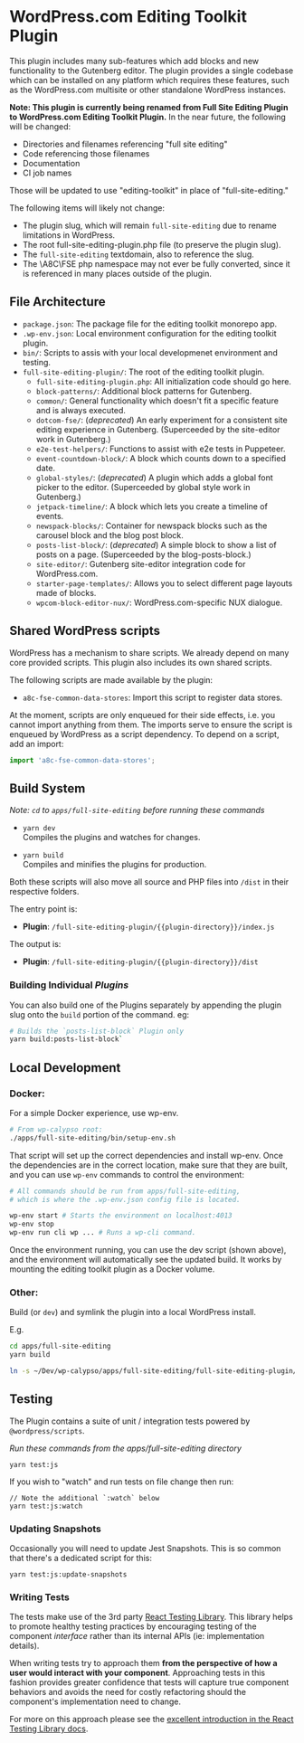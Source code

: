 # WordPress.com Editing Toolkit Plugin

This plugin includes many sub-features which add blocks and new functionality to the Gutenberg editor. The plugin provides a single codebase which can be installed on any platform which requires these features, such as the WordPress.com multisite or other standalone WordPress instances.

**Note: This plugin is currently being renamed from Full Site Editing Plugin to WordPress.com Editing Toolkit Plugin.**
In the near future, the following will be changed:

- Directories and filenames referencing "full site editing"
- Code referencing those filenames
- Documentation
- CI job names

Those will be updated to use "editing-toolkit" in place of "full-site-editing."

The following items will likely not change:

- The plugin slug, which will remain `full-site-editing` due to rename limitations in WordPress.
- The root full-site-editing-plugin.php file (to preserve the plugin slug).
- The `full-site-editing` textdomain, also to reference the slug.
- The \A8C\FSE php namespace may not ever be fully converted, since it is referenced in many places outside of the plugin.

## File Architecture

- `package.json`: The package file for the editing toolkit monorepo app.
- `.wp-env.json`: Local environment configuration for the editing toolkit plugin.
- `bin/`: Scripts to assis with your local developmenet environment and testing.
- `full-site-editing-plugin/`: The root of the editing toolkit plugin.
  - `full-site-editing-plugin.php`: All initialization code should go here.
  - `block-patterns/`: Additional block patterns for Gutenberg.
  - `common/`: General functionality which doesn't fit a specific feature and is always executed.
  - `dotcom-fse/`: (_deprecated_) An early experiment for a consistent site editing experience in Gutenberg. (Superceeded by the site-editor work in Gutenberg.)
  - `e2e-test-helpers/`: Functions to assist with e2e tests in Puppeteer.
  - `event-countdown-block/`: A block which counts down to a specified date.
  - `global-styles/`: (_deprecated_) A plugin which adds a global font picker to the editor. (Superceeded by global style work in Gutenberg.)
  - `jetpack-timeline/`: A block which lets you create a timeline of events.
  - `newspack-blocks/`: Container for newspack blocks such as the carousel block and the blog post block.
  - `posts-list-block/`: (_deprecated_) A simple block to show a list of posts on a page. (Superceeded by the blog-posts-block.)
  - `site-editor/`: Gutenberg site-editor integration code for WordPress.com.
  - `starter-page-templates/`: Allows you to select different page layouts made of blocks.
  - `wpcom-block-editor-nux/`: WordPress.com-specific NUX dialogue.

## Shared WordPress scripts

WordPress has a mechanism to share scripts. We already depend on many core provided scripts. This plugin also includes its own shared scripts.

The following scripts are made available by the plugin:

- `a8c-fse-common-data-stores`: Import this script to register data stores.

At the moment, scripts are only enqueued for their side effects, i.e. you cannot import anything from them. The imports serve to ensure the script
is enqueued by WordPress as a script dependency. To depend on a script, add an import:

```js
import 'a8c-fse-common-data-stores';
```

## Build System

_Note: `cd` to `apps/full-site-editing` before running these commands_

- `yarn dev`<br>
  Compiles the plugins and watches for changes.

- `yarn build`<br>
  Compiles and minifies the plugins for production.

Both these scripts will also move all source and PHP files into `/dist` in their respective folders.

The entry point is:

- **Plugin**: `/full-site-editing-plugin/{{plugin-directory}}/index.js`

The output is:

- **Plugin**: `/full-site-editing-plugin/{{plugin-directory}}/dist`

### Building Individual _Plugins_

You can also build one of the Plugins separately by appending the plugin slug onto the `build` portion of the command. eg:

```sh
# Builds the `posts-list-block` Plugin only
yarn build:posts-list-block`
```

## Local Development

### Docker:

For a simple Docker experience, use wp-env.

```sh
# From wp-calypso root:
./apps/full-site-editing/bin/setup-env.sh
```

That script will set up the correct dependencies and install wp-env. Once the dependencies are in the correct location, make sure that they are built, and you can use `wp-env` commands to control the environment:

```sh
# All commands should be run from apps/full-site-editing,
# which is where the .wp-env.json config file is located.

wp-env start # Starts the environment on localhost:4013
wp-env stop
wp-env run cli wp ... # Runs a wp-cli command.
```

Once the environment running, you can use the dev script (shown above), and the environment will automatically see the updated build. It works by mounting the editing toolkit plugin as a Docker volume.

### Other:

Build (or `dev`) and symlink the plugin into a local WordPress install.

E.g.

```sh
cd apps/full-site-editing
yarn build

ln -s ~/Dev/wp-calypso/apps/full-site-editing/full-site-editing-plugin/ ~/Dev/wordpress/wp-content/plugins/full-site-editing-plugin
```

## Testing

The Plugin contains a suite of unit / integration tests powered by `@wordpress/scripts`.

_Run these commands from the apps/full-site-editing directory_

```shell
yarn test:js
```

If you wish to "watch" and run tests on file change then run:

```shell
// Note the additional `:watch` below
yarn test:js:watch
```

### Updating Snapshots

Occasionally you will need to update Jest Snapshots. This is so common that there's a dedicated script for this:

```shell
yarn test:js:update-snapshots
```

### Writing Tests

The tests make use of the 3rd party [React Testing Library](https://testing-library.com/docs/react-testing-library/). This library helps to promote healthy testing practices by encouraging testing of the component _interface_ rather than its internal APIs (ie: implementation details).

When writing tests try to approach them **from the perspective of how a user would interact with your component**. Approaching tests in this fashion provides greater confidence that tests will capture true component behaviors and avoids the need for costly refactoring should the component's implementation need to change.

For more on this approach please see the [excellent introduction in the React Testing Library docs](https://testing-library.com/docs/react-testing-library/intro).
